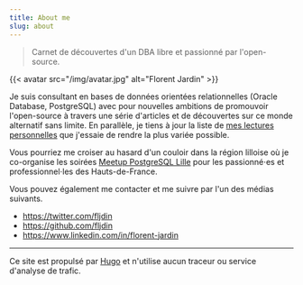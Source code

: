 ```yaml
---
title: About me
slug: about
---
```


> Carnet de découvertes d'un DBA libre et passionné par l'open-source.

{{< avatar src="/img/avatar.jpg" alt="Florent Jardin" >}}

Je suis consultant en bases de données orientées relationnelles (Oracle Database,
PostgreSQL) avec pour nouvelles ambitions de promouvoir l'open-source à travers
une série d'articles et de découvertes sur ce monde alternatif sans limite. En
parallèle, je tiens à jour la liste de [mes lectures personnelles]
que j'essaie de rendre la plus variée possible.

Vous pourriez me croiser au hasard d'un couloir dans la région lilloise où je
co-organise les soirées [Meetup PostgreSQL Lille]
pour les passionné⋅es  et professionnel⋅les des Hauts-de-France.

[mes lectures personnelles]: /pages/lectures/
[Meetup PostgreSQL Lille]: https://www.meetup.com/fr-FR/Meetup-PostgreSQL-Lille

Vous pouvez également me contacter et me suivre par l'un des médias suivants.

* https://twitter.com/fljdin
* https://github.com/fljdin
* https://www.linkedin.com/in/florent-jardin


---

Ce site est propulsé par [Hugo](https://gohugo.io/) et n'utilise aucun
traceur ou service d'analyse de trafic.